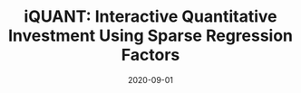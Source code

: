 ---
title: "iQUANT: Interactive Quantitative Investment Using Sparse Regression Factors"
collection: publications
permalink: /publication/2020-09-iquant
excerpt: ''
date: 2020-09-01
venue: 'EG/VGTC Conference on Visualization (EuroVis), 2021'
paperurl: 'https://arxiv.org/abs/2104.11485'
imgurl: 'iquant.png'
authors:
  - name: Xuanwu Yue
    link: https://xuanwu.info/
  - name: Qiao Gu
    link: 
  - name: Deyun Wang
    link: https://www.researchgate.net/scientific-contributions/Deyun-Wang-2166608947
  - name: Huamin Qu
    link: http://huamin.org/
  - name: Yong Wang
    link: http://yong-wang.org/
links:
  - name: paper
    link: https://arxiv.org/pdf/2104.11485.pdf
---